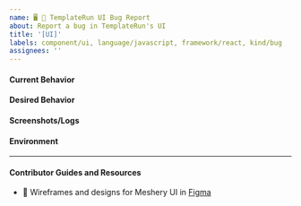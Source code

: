 ```yaml
---
name: 🖥 🐛 TemplateRun UI Bug Report
about: Report a bug in TemplateRun's UI
title: '[UI]'
labels: component/ui, language/javascript, framework/react, kind/bug
assignees: ''
---
```


#### Current Behavior
<!-- A brief description of what the problem is. (e.g. I need to be able to...) -->

#### Desired Behavior
<!-- A brief description of the enhancement. -->

#### Screenshots/Logs
<!-- Add screenshots, if applicable, to help explain your problem. -->

#### Environment

---

#### Contributor Guides and Resources

- 🎨 Wireframes and designs for Meshery UI in [Figma](https://www.figma.com/file/lX9Vx4Wax9tDDSPtuUH76w/TemplateRun-site?node-id=312%3A2)
